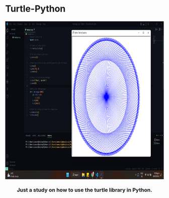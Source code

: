 # Turtle-Python

<h3 align=center>
    <img src="https://github.com/nickichann01/Turtle-Python/blob/main/image.png" width="980" height="500">
    <br>
  <b><br>Just a study on how to use the turtle library in Python.<b></br>
</h3>
